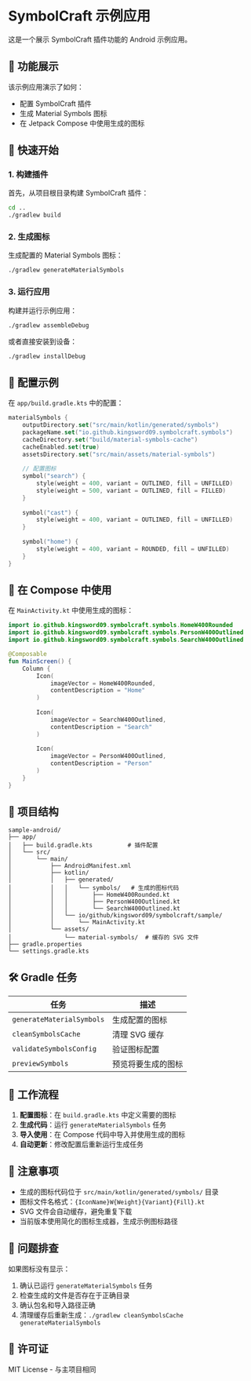 # SymbolCraft 示例应用

这是一个展示 SymbolCraft 插件功能的 Android 示例应用。

## 📱 功能展示

该示例应用演示了如何：
- 配置 SymbolCraft 插件
- 生成 Material Symbols 图标
- 在 Jetpack Compose 中使用生成的图标

## 🚀 快速开始

### 1. 构建插件

首先，从项目根目录构建 SymbolCraft 插件：

```bash
cd ..
./gradlew build
```

### 2. 生成图标

生成配置的 Material Symbols 图标：

```bash
./gradlew generateMaterialSymbols
```

### 3. 运行应用

构建并运行示例应用：

```bash
./gradlew assembleDebug
```

或者直接安装到设备：

```bash
./gradlew installDebug
```

## 📝 配置示例

在 `app/build.gradle.kts` 中的配置：

```kotlin
materialSymbols {
    outputDirectory.set("src/main/kotlin/generated/symbols")
    packageName.set("io.github.kingsword09.symbolcraft.symbols")
    cacheDirectory.set("build/material-symbols-cache")
    cacheEnabled.set(true)
    assetsDirectory.set("src/main/assets/material-symbols")
    
    // 配置图标
    symbol("search") {
        style(weight = 400, variant = OUTLINED, fill = UNFILLED)
        style(weight = 500, variant = OUTLINED, fill = FILLED)
    }
    
    symbol("cast") {
        style(weight = 400, variant = OUTLINED, fill = UNFILLED)
    }
    
    symbol("home") {
        style(weight = 400, variant = ROUNDED, fill = UNFILLED)
    }
}
```

## 🎨 在 Compose 中使用

在 `MainActivity.kt` 中使用生成的图标：

```kotlin
import io.github.kingsword09.symbolcraft.symbols.HomeW400Rounded
import io.github.kingsword09.symbolcraft.symbols.PersonW400Outlined
import io.github.kingsword09.symbolcraft.symbols.SearchW400Outlined

@Composable
fun MainScreen() {
    Column {
        Icon(
            imageVector = HomeW400Rounded,
            contentDescription = "Home"
        )
        
        Icon(
            imageVector = SearchW400Outlined,
            contentDescription = "Search"
        )
        
        Icon(
            imageVector = PersonW400Outlined,
            contentDescription = "Person"
        )
    }
}
```

## 📂 项目结构

```
sample-android/
├── app/
│   ├── build.gradle.kts          # 插件配置
│   └── src/
│       └── main/
│           ├── AndroidManifest.xml
│           ├── kotlin/
│           │   ├── generated/
│           │   │   └── symbols/   # 生成的图标代码
│           │   │       ├── HomeW400Rounded.kt
│           │   │       ├── PersonW400Outlined.kt
│           │   │       └── SearchW400Outlined.kt
│           │   └── io/github/kingsword09/symbolcraft/sample/
│           │       └── MainActivity.kt
│           └── assets/
│               └── material-symbols/  # 缓存的 SVG 文件
├── gradle.properties
└── settings.gradle.kts
```

## 🛠 Gradle 任务

| 任务 | 描述 |
|------|------|
| `generateMaterialSymbols` | 生成配置的图标 |
| `cleanSymbolsCache` | 清理 SVG 缓存 |
| `validateSymbolsConfig` | 验证图标配置 |
| `previewSymbols` | 预览将要生成的图标 |

## 🔄 工作流程

1. **配置图标**：在 `build.gradle.kts` 中定义需要的图标
2. **生成代码**：运行 `generateMaterialSymbols` 任务
3. **导入使用**：在 Compose 代码中导入并使用生成的图标
4. **自动更新**：修改配置后重新运行生成任务

## 📌 注意事项

- 生成的图标代码位于 `src/main/kotlin/generated/symbols/` 目录
- 图标文件名格式：`{IconName}W{Weight}{Variant}{Fill}.kt`
- SVG 文件会自动缓存，避免重复下载
- 当前版本使用简化的图标生成器，生成示例图标路径

## 🐛 问题排查

如果图标没有显示：
1. 确认已运行 `generateMaterialSymbols` 任务
2. 检查生成的文件是否存在于正确目录
3. 确认包名和导入路径正确
4. 清理缓存后重新生成：`./gradlew cleanSymbolsCache generateMaterialSymbols`

## 📄 许可证

MIT License - 与主项目相同
